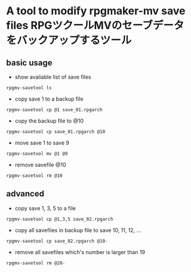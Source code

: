 
# A tool to modify rpgmaker-mv save files RPGツクールMVのセーブデータをバックアップするツール


## basic usage

* show avaliable list of save files
```
rpgmv-savetool ls
```


* copy save 1 to a backup file
```
rpgmv-savetool cp @1 save_01.rpgarch
```

* copy the backup file to @10
```
rpgmv-savetool cp save_01.rpgarch @10
```

* move save 1 to save 9
```
rpgmv-savetool mv @1 @9
```

* remove savefile @10
```
rpgmv-savetool rm @10
```

## advanced

* copy save 1, 3, 5 to a file
```
rpgmv-savetool cp @1,3,5 save_02.rpgarch
```

* copy all savefiles in backup file to save 10, 11, 12, ...
```
rpgmv-savetool cp save_02.rpgarch @10-
```

* remove all savefiles which's number is larger than 19
```
rpgmv-savetool rm @20-
```

